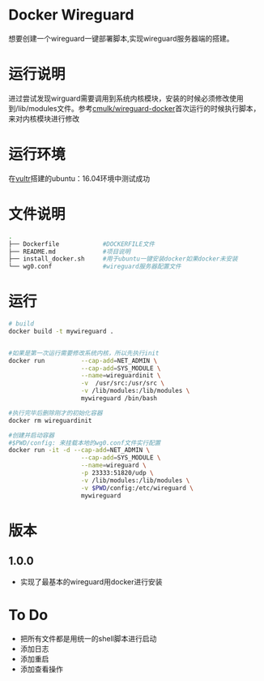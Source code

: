 # Docker Wireguard
想要创建一个wireguard一键部署脚本,实现wireguard服务器端的搭建。
# 运行说明
进过尝试发现wirguard需要调用到系统内核模块，安装的时候必须修改使用到/lib/modules文件。参考[cmulk/wireguard-docker](https://github.com/cmulk/wireguard-docker)首次运行的时候执行脚本，来对内核模块进行修改
# 运行环境
在[vultr](https://my.vultr.com/)搭建的ubuntu：16.04环境中测试成功
# 文件说明
```bash
.
├── Dockerfile            #DOCKERFILE文件
├── README.md             #项目说明
├── install_docker.sh     #用于ubuntu一键安装docker如果docker未安装
└── wg0.conf              #wireguard服务器配置文件

```
# 运行
```bash
# build
docker build -t mywireguard .


#如果是第一次运行需要修改系统内核，所以先执行init
docker run          --cap-add=NET_ADMIN \
                    --cap-add=SYS_MODULE \
                    --name=wireguardinit \
                    -v  /usr/src:/usr/src \
                    -v /lib/modules:/lib/modules \
                    mywireguard /bin/bash

#执行完毕后删除刚才的初始化容器
docker rm wireguardinit

#创建并启动容器
#$PWD/config: 来挂载本地的wg0.conf文件实行配置
docker run -it -d --cap-add=NET_ADMIN \
                    --cap-add=SYS_MODULE \
                    --name=wireguard \
                    -p 23333:51820/udp \
                    -v /lib/modules:/lib/modules \
                    -v $PWD/config:/etc/wireguard \
                    mywireguard  
```

# 版本
## 1.0.0
- 实现了最基本的wireguard用docker进行安装
# To Do
- 把所有文件都是用统一的shell脚本进行启动
- 添加日志
- 添加重启
- 添加查看操作
